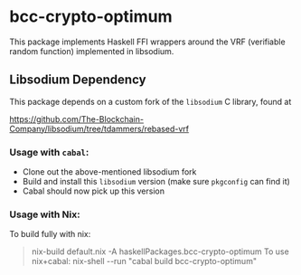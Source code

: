 # bcc-crypto-optimum

This package implements Haskell FFI wrappers around the VRF (verifiable random
function) implemented in libsodium.

## Libsodium Dependency

This package depends on a custom fork of the `libsodium` C library, found at

https://github.com/The-Blockchain-Company/libsodium/tree/tdammers/rebased-vrf

### Usage with `cabal`:

- Clone out the above-mentioned libsodium fork
- Build and install this `libsodium` version (make sure `pkgconfig` can find
  it)
- Cabal should now pick up this version

### Usage with Nix:

To build fully with nix:
> nix-build default.nix -A haskellPackages.bcc-crypto-optimum
To use nix+cabal:
> nix-shell --run "cabal build bcc-crypto-optimum" 
